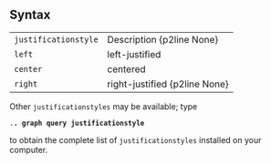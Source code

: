 ## Syntax

|                      |                               |
|----------------------|-------------------------------|
| `justificationstyle` | Description {p2line None}     |
| `left`               | left-justified                |
| `center`             | centered                      |
| `right`              | right-justified {p2line None} |

Other `justificationstyles` may be available; type

`.`**`. graph query justificationstyle`**

to obtain the complete list of `justificationstyles` installed on your
computer.
